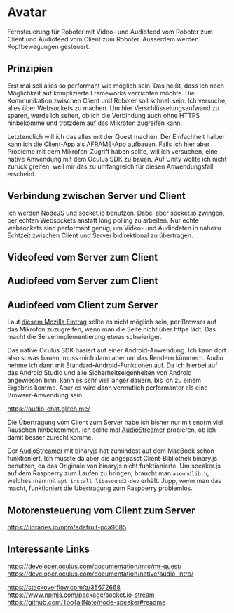 # Avatar

Fernsteuerung für Roboter mit Video- und Audiofeed vom Roboter zum Client und Audiofeed vom Client zum Roboter. Ausserdem werden Kopfbewegungen gesteuert.

## Prinzipien

Erst mal soll alles so performant wie möglich sein. Das heißt, dass ich nach Möglichkeit auf komplizierte Frameworks verzichten möchte.
Die Kommunikation zwischen Client und Roboter soll schnell sein. Ich versuche, alles über Websockets zu machen. Um hier Verschlüsselungsaufwand zu sparen, werde ich sehen, ob ich die Verbindung auch ohne HTTPS hinbekomme und trotzdem auf das Mikrofon zugreifen kann.

Letztendlich will ich das alles mit der Quest machen. Der Einfachheit halber kann ich die Client-App als AFRAME-App aufbauen.
Falls ich hier aber Probleme mit dem Mikrofon-Zugriff haben sollte, will ich versuchen, eine native Anwendung mit dem Oculus SDK zu bauen. Auf Unity wollte ich nicht zurück greifen, weil mir das zu umfangreich für diesen Anwendungsfall erscheint.

## Verbindung zwischen Server und Client

Ich werden NodeJS und socket.io benutzen. Dabei aber socket.io [zwingen](https://socket.io/docs/client-api/#With-websocket-transport-only), per echten Websockets anstatt long polling zu arbeiten. Nur echte websockets sind performant genug, um Video- und Audiodaten in nahezu Echtzeit zwischen Client und Server bidirektional zu übertragen.

## Videofeed vom Server zum Client

## Audiofeed vom Server zum Client

## Audiofeed vom Client zum Server

Laut [diesem Mozilla Eintrag](https://developer.mozilla.org/en-US/docs/Web/API/MediaDevices/getUserMedia#Security) sollte es nicht möglich sein, per Browser auf das Mikrofon zuzugreifen, wenn man die Seite nicht über https lädt. Das macht die Serverimplementierung etwas schwieriger.

Das native Oculus SDK basiert auf einer Android-Anwendung. Ich kann dort also sowas bauen, muss mich dann aber um das Rendern kümmern. Audio nehme ich dann mit Standard-Android-Funktionen auf. Da ich hierbei auf das Android Studio und alle Sicherheitseigenheiten von Android angewiesen binn, kann es sehr viel länger dauern, bis ich zu einem Ergebnis komme. Aber es wird dann vermutlich performanter als eine Browser-Anwendung sein.

https://audio-chat.glitch.me/

Die Übertragung vom Client zum Server habe ich bisher nur mit enorm viel Rauschen hinbekommen. Ich sollte mal  [AudioStreamer](https://github.com/noamtcohen/AudioStreamer) probieren, ob ich damit besser zurecht komme.

Der [AudioStreamer](https://github.com/noamtcohen/AudioStreamer) mit binaryjs hat zumindest auf dem MacBook schon funktioniert. Ich musste da aber die angepasst Client-Bibliothek binary.js benutzen, da das Originale von binaryjs nicht funktionierte. Um speaker.js auf dem Raspberry zum Laufen zu bringen, braucht man `asoundlib.h`, welches man mit `apt install libasound2-dev` erhält. Jupp, wenn man das macht, funktioniert die Übertragung zum Raspberry problemlos.


## Motorensteuerung vom Client zum Server

https://libraries.io/npm/adafruit-pca9685


## Interessante Links
https://developer.oculus.com/documentation/mrc/mr-quest/
https://developer.oculus.com/documentation/native/audio-intro/

https://stackoverflow.com/a/35672668
https://www.npmjs.com/package/socket.io-stream
https://github.com/TooTallNate/node-speaker#readme


